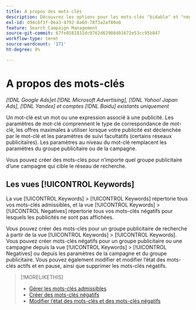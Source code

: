 ```yaml
---
title: A propos des mots-clés
description: Découvrez les options pour les mots-clés "bidable" et "négatif".
exl-id: d94c6f3f-0ea3-4792-8a6d-78f3a2af80e8
feature: Search Campaign Management
source-git-commit: 67fe8581832dc0762d62908d01672e53cc95b847
workflow-type: tm+mt
source-wordcount: '171'
ht-degree: 0%

---
```


# A propos des mots-clés

*[!DNL Google Ads]et [!DNL Microsoft Advertising], [!DNL Yahoo! Japan Ads], [!DNL Yandex] et comptes [!DNL Baidu] existants uniquement*

Un mot-clé est un mot ou une expression associé à une publicité. Les paramètres de mot-clé comprennent le type de correspondance de mot-clé, les offres maximales à utiliser lorsque votre publicité est déclenchée par le mot-clé et les paramètres de suivi facultatifs (certains réseaux publicitaires). Les paramètres au niveau du mot-clé remplacent les paramètres du groupe publicitaire ou de la campagne.

Vous pouvez créer des mots-clés pour n’importe quel groupe publicitaire d’une campagne qui cible le réseau de recherche.

## Les vues [!UICONTROL Keywords]

La vue [!UICONTROL Keywords] > [!UICONTROL Keywords] répertorie tous vos mots-clés admissibles, et la vue [!UICONTROL Keywords] > [!UICONTROL Negatives] répertorie tous vos mots-clés négatifs pour lesquels les publicités ne sont pas affichées.

Vous pouvez créer des mots-clés pour un groupe publicitaire de recherche à partir de la vue [!UICONTROL Keywords] > [!UICONTROL Keywords]. Vous pouvez créer
mots-clés négatifs pour un groupe publicitaire ou une campagne depuis la vue [!UICONTROL Keywords] > [!UICONTROL Negatives] ou depuis les paramètres de la campagne et du groupe publicitaire. Vous pouvez également modifier et modifier l’état des mots-clés actifs et en pause, ainsi que supprimer les mots-clés négatifs.

>[!MORELIKETHIS]
>
>* [Gérer les mots-clés admissibles](/help/search-social-commerce/campaign-management/campaigns/keyword-manage.md)
>* [Créer des mots-clés négatifs](/help/search-social-commerce/campaign-management/campaigns/keyword-negative-create.md)
>* [Modifier l’état des mots-clés et des mots-clés négatifs](keyword-status-edit.md)
